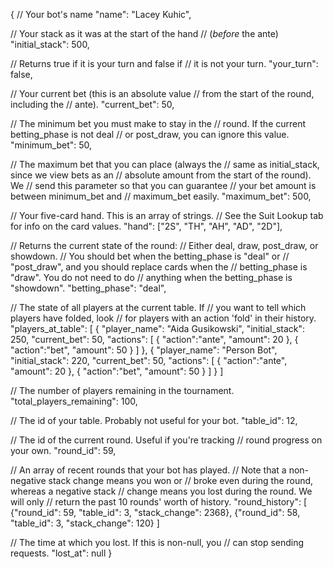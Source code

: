 {
  // Your bot's name
  "name": "Lacey Kuhic", 

  // Your stack as it was at the start of the hand 
  // (*before* the ante)
  "initial_stack": 500, 

  // Returns true if it is your turn and false if 
  // it is not your turn.
  "your_turn": false, 

  // Your current bet (this is an absolute value 
  // from the start of the round, including the 
  // ante).
  "current_bet": 50, 

  // The minimum bet you must make to stay in the 
  // round. If the current betting_phase is not deal 
  // or post_draw, you can ignore this value.
  "minimum_bet": 50,

  // The maximum bet that you can place (always the 
  // same as initial_stack, since we view bets as an 
  // absolute amount from the start of the round). We 
  // send this parameter so that you can guarantee 
  // your bet amount is between minimum_bet and 
  // maximum_bet easily.
  "maximum_bet": 500, 

  // Your five-card hand. This is an array of strings. 
  // See the Suit Lookup tab for info on the card values.
  "hand": ["2S", "TH", "AH", "AD", "2D"],

  // Returns the current state of the round: 
  // Either deal, draw, post_draw, or showdown.
  // You should bet when the betting_phase is "deal" or 
  // "post_draw", and you should replace cards when the 
  // betting_phase is "draw". You do not need to do 
  // anything when the betting_phase is "showdown".
  "betting_phase": "deal", 

  // The state of all players at the current table. If 
  // you want to tell which players have folded, look
  // for players with an action 'fold' in their history.
  "players_at_table": [
    { "player_name":    "Aida Gusikowski", 
      "initial_stack":  250, 
      "current_bet":    50, 
      "actions": [
        { "action":"ante", "amount": 20 },
        { "action":"bet", "amount": 50 }
      ]
    },
    { "player_name":    "Person Bot", 
      "initial_stack":  220, 
      "current_bet":    50, 
      "actions": [
        { "action":"ante", "amount": 20 },
        { "action":"bet", "amount": 50 }
      ]
    }
  ]

  // The number of players remaining in the tournament.
  "total_players_remaining": 100,

  // The id of your table. Probably not useful for your bot.
  "table_id": 12, 

  // The id of the current round. Useful if you're tracking 
  // round progress on your own.
  "round_id": 59, 

  // An array of recent rounds that your bot has played.
  // Note that a non-negative stack change means you won or 
  // broke even during the round, whereas a negative stack 
  // change means you lost during the round. We will only 
  // return the past 10 rounds' worth of history.
  "round_history": [
    {"round_id": 59, "table_id": 3, "stack_change": 2368}, 
    {"round_id": 58, "table_id": 3, "stack_change": 120}
  ]    

  // The time at which you lost. If this is non-null, you 
  // can stop sending requests.
  "lost_at": null
}